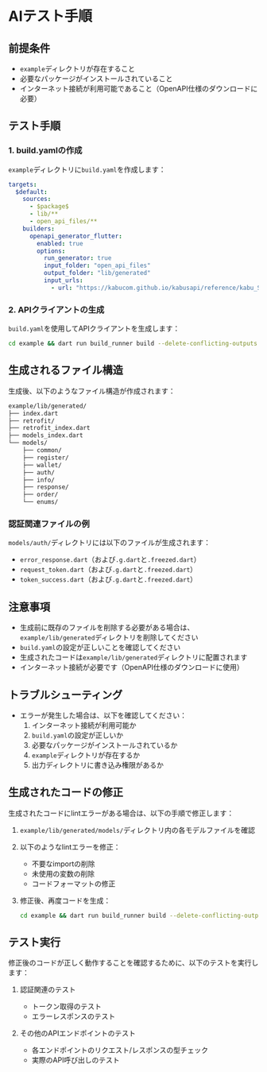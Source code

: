 # AIテスト手順

## 前提条件

- `example`ディレクトリが存在すること
- 必要なパッケージがインストールされていること
- インターネット接続が利用可能であること（OpenAPI仕様のダウンロードに必要）

## テスト手順

### 1. build.yamlの作成

`example`ディレクトリに`build.yaml`を作成します：

```yaml
targets:
  $default:
    sources:
      - $package$
      - lib/**
      - open_api_files/**
    builders:
      openapi_generator_flutter:
        enabled: true
        options:
          run_generator: true
          input_folder: "open_api_files"
          output_folder: "lib/generated"
          input_urls:
            - url: "https://kabucom.github.io/kabusapi/reference/kabu_STATION_API.yaml"
```

### 2. APIクライアントの生成

`build.yaml`を使用してAPIクライアントを生成します：

```bash
cd example && dart run build_runner build --delete-conflicting-outputs
```

## 生成されるファイル構造

生成後、以下のようなファイル構造が作成されます：

```bash
example/lib/generated/
├── index.dart
├── retrofit/
├── retrofit_index.dart
├── models_index.dart
└── models/
    ├── common/
    ├── register/
    ├── wallet/
    ├── auth/
    ├── info/
    ├── response/
    ├── order/
    └── enums/
```

### 認証関連ファイルの例

`models/auth/`ディレクトリには以下のファイルが生成されます：

- `error_response.dart`（および`.g.dart`と`.freezed.dart`）
- `request_token.dart`（および`.g.dart`と`.freezed.dart`）
- `token_success.dart`（および`.g.dart`と`.freezed.dart`）

## 注意事項

- 生成前に既存のファイルを削除する必要がある場合は、`example/lib/generated`ディレクトリを削除してください
- `build.yaml`の設定が正しいことを確認してください
- 生成されたコードは`example/lib/generated`ディレクトリに配置されます
- インターネット接続が必要です（OpenAPI仕様のダウンロードに使用）

## トラブルシューティング

- エラーが発生した場合は、以下を確認してください：
  1. インターネット接続が利用可能か
  2. `build.yaml`の設定が正しいか
  3. 必要なパッケージがインストールされているか
  4. `example`ディレクトリが存在するか
  5. 出力ディレクトリに書き込み権限があるか

## 生成されたコードの修正

生成されたコードにlintエラーがある場合は、以下の手順で修正します：

1. `example/lib/generated/models/`ディレクトリ内の各モデルファイルを確認
2. 以下のようなlintエラーを修正：
   - 不要なimportの削除
   - 未使用の変数の削除
   - コードフォーマットの修正
3. 修正後、再度コードを生成：

   ```bash
   cd example && dart run build_runner build --delete-conflicting-outputs
   ```

## テスト実行

修正後のコードが正しく動作することを確認するために、以下のテストを実行します：

1. 認証関連のテスト
   - トークン取得のテスト
   - エラーレスポンスのテスト

2. その他のAPIエンドポイントのテスト
   - 各エンドポイントのリクエスト/レスポンスの型チェック
   - 実際のAPI呼び出しのテスト
